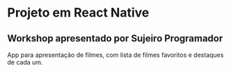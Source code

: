 # Projeto em React Native

## Workshop apresentado por Sujeiro Programador

App para apresentação de filmes, com lista de filmes favoritos e destaques de cada um.
